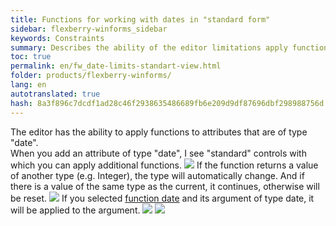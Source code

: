 ```yaml
--- 
title: Functions for working with dates in "standard form" 
sidebar: flexberry-winforms_sidebar 
keywords: Constraints 
summary: Describes the ability of the editor limitations apply functions to attributes that are of type "date" 
toc: true 
permalink: en/fw_date-limits-standart-view.html 
folder: products/flexberry-winforms/ 
lang: en 
autotranslated: true 
hash: 8a3f896c7dcdf1ad28c46f2938635486689fb6e209d9df87696dbf298988756d 
--- 
```


The editor has the ability to apply functions to attributes that are of type "date". 
<br /> 
When you add an attribute of type "date", I see "standard" controls with which you can apply additional functions. 
![](/images/pages/products/flexberry-winforms/subsystems/limits/1.jpg) 
If the function returns a value of another type (e.g. Integer), the type will automatically change. And if there is a value of the same type as the current, it continues, otherwise will be reset. 
![](/images/pages/products/flexberry-winforms/subsystems/limits/2.jpg) 
If you selected [function date](fw_date-time-funtions-in-limits.html) and its argument of type date, it will be applied to the argument. 
![](/images/pages/products/flexberry-winforms/subsystems/limits/3.jpg) 
![](/images/pages/products/flexberry-winforms/subsystems/limits/4.jpg) 






